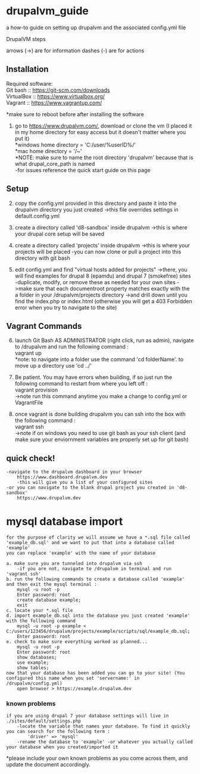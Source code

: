 # drupalvm_guide
a how-to guide on setting up drupalvm and the associated config.yml file


DrupalVM steps

arrows (->) are for information
dashes (-) are for actions

## Installation
Required software:  
Git bash   :: https://git-scm.com/downloads  
VirtualBox :: https://www.virtualbox.org/  
Vagrant    :: https://www.vagrantup.com/  
  
*make sure to reboot before after installing the software
1. go to https://www.drupalvm.com/, download or clone the vm (I placed it in my home directory for easy access but it doesn't matter where you put it)  
*windows home directory = 'C:/user/%userID%/'  
*mac home directory = '/~'  
*NOTE: make sure to name the root directory 'drupalvm' because that is what drupal_core_path is named  
-for issues reference the quick start guide on this page  

## Setup
2. copy the config.yml provided in this directory and paste it into the drupalvm directory you just created
	->this file overrides settings in default.config.yml

3. create a directory called 'd8-sandbox' inside drupalvm
	->this is where your drupal core setup will be saved
	
4. create a directory called 'projects' inside drupalvm
	->this is where your projects will be placed
	-you can now clone or pull a project into this directory with git bash
	
5. edit config.yml and find "virtual hosts added for projects"
	->there, you will find examples for drupal 8 (epamdu) and drupal 7 (smokefree) sites
	-duplicate, modify, or remove these as needed for your own sites
		->make sure that each documentroot property matches exactly with the a folder in your /drupalvm/projects directory
		->and drill down until you find the index.php or index.html (otherwise you will get a 403 Forbidden error when you try to navigate to the site)  

## Vagrant Commands
6. launch Git Bash AS ADMINISTRATOR (right click, run as admin), navigate to /drupalvm and run the following command :  
	vagrant up  
	*note: to navigate into a folder use the command 'cd folderName'. to move up a directory use 'cd ../'
	
7. Be patient. You may have errors when building, if so just run the following command to restart from where you left off :  
	vagrant provision  
	->note run this command anytime you make a change to config.yml or VagrantFile

8. once vagrant is done building drupalvm you can ssh into the box with the following command :  
	vagrant ssh  
	->note if on windows you need to use git bash as your ssh client (and make sure your enviornment variables are properly set up for git bash)
	
## quick check!
	-navigate to the drupalvm dashboard in your browser
		https://www.dashboard.drupalvm.dev
		-this will give you a list of your configured sites
	-or you can navigate to the blank drupal project you created in 'd8-sandbox'
		https://www.drupalvm.dev

# mysql database import
	for the purpose of clarity we will assume we have a *.sql file called 'example_db.sql' and we want to put that into a database called 'example'
	you can replace 'example' with the name of your database 
	
	a. make sure you are tunneled into drupalvm via ssh
		-if you are not, navigate to /drupalvm in terminal and run 'vagrant ssh'
	b. run the following commands to create a database called 'example' and then exit the mysql terminal :
		mysql -u root -p
		Enter password: root
		create database example;
		exit
	c. locate your *.sql file
	d. import example_db.sql into the database you just created 'example' with the following command
		mysql -u root -p example < C:/users/123456/drupalvm/projects/example/scripts/sql/example_db.sql;
		Enter password: root
	e. check to make sure everything worked as planned...
		mysql -u root -p
		Enter password: root
		show databases;
		use example;
		show tables;
	now that your database has been added you can go to your site! (You configured this name when you set 'servername:' in /drupalvm/config.yml)
		open browser > https://example.drupalvm.dev
	
	
### known problems
	if you are using drupal 7 your database settings will live in ./sites/default/settings.php  
		-locate the variable that names your database. To find it quickly you can search for the following term :
			'driver' => 'mysql'  
		-rename the database to 'example' -or whatever you actually called your database when you created/imported it  
		
*please include your own known problems as you come across them, and update the document accordingly.
